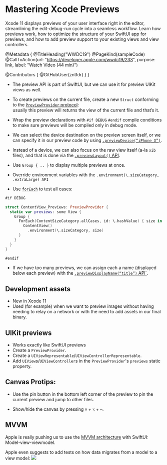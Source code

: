 # Mastering Xcode Previews

Xcode 11 displays previews of your user interface right in the editor, streamlining the edit-debug-run cycle into a seamless workflow. Learn how previews work, how to optimize the structure of your SwiftUI app for previews, and how to add preview support to your existing views and view controllers.

@Metadata {
   @TitleHeading("WWDC19")
   @PageKind(sampleCode)
   @CallToAction(url: "https://developer.apple.com/wwdc19/233", purpose: link, label: "Watch Video (44 min)")

   @Contributors {
      @GitHubUser(zntfdr)
   }
}



- The preview API is part of SwiftUI, but we can use it for preview UIKit views as well.

- To create previews on the current file, create a new `Struct` conforming to the [`PreviewProvider` protocol][previewProviderDoc]:  
usually this preview will returns the view of the current file and that’s it.

- Wrap the preview declarations with `#if DEBUG` `#endif` compile conditions to make sure previews will be compiled only in debug mode.

- We can select the device destination on the preview screen itself, or we can specify it in our preview code by using [`.previewDevice(“iPhone X”)`][previewDeviceDoc].

- Instead of a device, we can also focus on the raw view itself (a-la `xib` files), and that is done via the [`.previewLayout()` API][previewLayoutDoc].  

- Use `Group { .. }` to display multiple previews at once.

- Override environment variables with the `.environment(\.sizeCategory, .extraLarge) API`

- Use [`forEach`][forEachDoc] to test all cases:

```swift
#if DEBUG

struct ContentView_Previews: PreviewProvider {
  static var previews: some View {
    Group {
      ForEach(ContentSizeCategory.allCases, id: \.hashValue) { size in
        ContentView()
          .environment(\.sizeCategory, size)
      }
    }
  }
}

#endif
```

- If we have too many previews, we can assign each a name (displayed below each preview) with the [`.previewDisplayName(“title”)` API`][previewNameDoc].

## Development assets

- New in Xcode 11
- Used (for example) when we want to preview images without having needing to relay on a network or with the need to add assets in our final binary.

## UIKit previews

- Works exactly like SwiftUI previews
- Create a `PreviewProvider`.
- Create a `UIViewRepresentable`/`UIViewControllerRepresentable`.
- Add `UIView`s/`UIViewController`s in the `PreviewProvider`'s `previews` static property.

## Canvas Protips:

- Use the pin button in the bottom left corner of the preview to pin the current preview and jump to other files.

- Show/hide the canvas by pressing `⌘` + `⌥` + `↩`.

## MVVM

Apple is really pushing us to use the [MVVM architecture][mvvmWiki] with SwiftUI: Model-view-viewmodel.

Apple even suggests to add tests on how data migrates from a model to a view model:
![][mvvmImage]

[previewProviderDoc]: https://developer.apple.com/documentation/swiftui/previewprovider
[previewDeviceDoc]: https://developer.apple.com/documentation/swiftui/securefield/3289399-previewdevice
[PreviewLayoutDoc]: https://developer.apple.com/documentation/swiftui/securefield/3289402-previewlayout
[forEachDoc]: https://developer.apple.com/documentation/swiftui/foreach
[previewNameDoc]: https://developer.apple.com/documentation/swiftui/pastebutton/3271204-previewdisplayname
[mvvmWiki]: https://en.wikipedia.org/wiki/Model–view–viewmodel

[mvvmImage]: WWDC19-233-mvvm